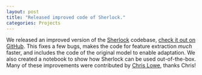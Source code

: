 ```yaml
---
layout: post
title: "Released improved code of Sherlock."
categories: Projects
---
```


We released an improved version of the [Sherlock](https://sherlock.media.mit.edu/) codebase, [check it out on GitHub](https://github.com/mitmedialab/sherlock-project). This fixes a few bugs, makes the code for feature extraction *much* faster, and includes the code of the original model to enable adaptation. We also created a notebook to show how Sherlock can be used out-of-the-box. Many of these improvements were contributed by [Chris Lowe](https://www.linkedin.com/in/chris-lowe-65706911/), thanks Chris!
